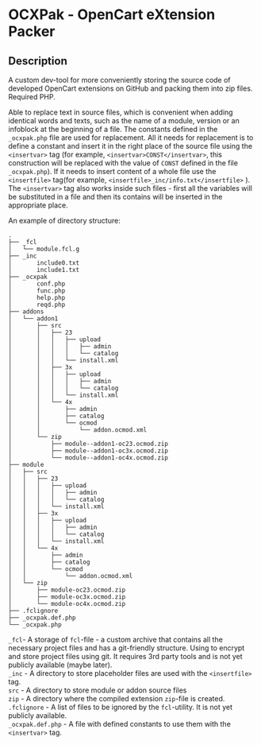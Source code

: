 # OCXPak - OpenCart eXtension Packer

## Description
A custom dev-tool for more conveniently storing the source code of developed OpenCart extensions on GitHub and packing them into zip files. Required PHP.

Able to replace text in source files, which is convenient when adding identical words and texts, such as the name of a module, version or an infoblock at the beginning of a file.
The constants defined in the `_ocxpak.php` file are used for replacement. All it needs for replacement is to define a constant and insert it in the right place of the source file using the `<insertvar>` tag (for example, `<insertvar>CONST</insertvar>`, this construction will be replaced with the value of `CONST` defined in the file `_ocxpak.php`). If it needs to insert content of a whole file use the `<insertfile>` tag(for example, `<insertfile>_inc/info.txt</insertfile>` ). The `<insertvar>` tag also works inside such files - first all the variables will be substituted in a file and then its contains will be inserted in the appropriate place.

An example of directory structure:
```
.
├── _fcl
│   └── module.fcl.g
├── _inc
│       include0.txt
│       include1.txt
├── _ocxpak
│       conf.php
│       func.php
│       help.php
│       reqd.php
├── addons
│   └── addon1
│       ├── src
│       │   ├── 23
│       │   │   ├── upload
│       │   │   │   ├── admin
│       │   │   │   └── catalog
│       │   │   └── install.xml
│       │   ├── 3x
│       │   │   ├── upload
│       │   │   │   ├── admin
│       │   │   │   └── catalog
│       │   │   └── install.xml
│       │   └── 4x
│       │       ├── admin
│       │       ├── catalog
│       │       └── ocmod
│       │           └── addon.ocmod.xml
│       └── zip
│           ├── module--addon1-oc23.ocmod.zip
│           ├── module--addon1-oc3x.ocmod.zip
│           └── module--addon1-oc4x.ocmod.zip
├── module
│   ├── src
│   │   ├── 23
│   │   │   ├── upload
│   │   │   │   ├── admin
│   │   │   │   └── catalog
│   │   │   └── install.xml
│   │   ├── 3x
│   │   │   ├── upload
│   │   │   │   ├── admin
│   │   │   │   └── catalog
│   │   │   └── install.xml
│   │   └── 4x
│   │       ├── admin
│   │       ├── catalog
│   │       └── ocmod
│   │           └── addon.ocmod.xml
│   └── zip
│       ├── module-oc23.ocmod.zip
│       ├── module-oc3x.ocmod.zip
│       └── module-oc4x.ocmod.zip
├── .fclignore
├── _ocxpak.def.php
└── _ocxpak.php
```

`_fcl`- A storage of `fcl`-file - a custom archive that contains all the necessary project files and has a git-friendly structure. Using to encrypt and store project files using git. It requires 3rd party tools and is not yet publicly available (maybe later).  
`_inc` - A directory to store placeholder files are used with the `<insertfile>` tag.  
`src` - A directory to store module or addon source files  
`zip` - A directory where the compiled extension `zip`-file is created.  
`.fclignore` - A list of files to be ignored by the `fcl`-utility. It is not yet publicly available.  
`_ocxpak.def.php` - A file with defined constants to use them with the `<insertvar>` tag.
